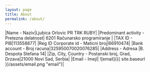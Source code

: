 ```yaml
---
layout: page
title: About
permalink: /about/
---
```


|Name - Naziv|Ljubica Orlovic PR TRK RUBY|
|Predominant activity - Pretezna delatnost| 6201 Računarsko programiranje |
|TAX ID - PIB|113558877|
|Reg ID Corporate id - Maticni broj|66910474|
|Bank account - Broj racuna|325950070020076285|
|Address - Adresa |B. Despota Stefana 14|
|Zip, City, Country - Postanski broj, Grad, Drzava|21000 Novi Sad, Serbia|
|Email - Imejl| ![email]({{ site.baseurl }}/assets/email.png "email")|
